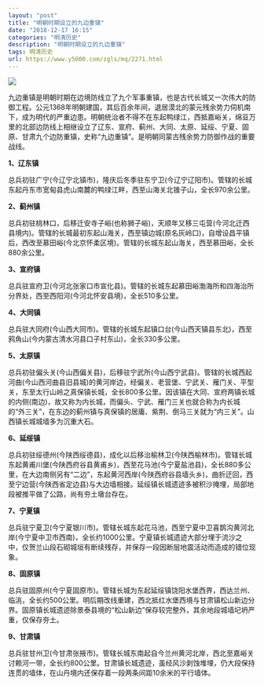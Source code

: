 ```yaml
---
layout: "post"
title: "明朝时期设立的九边重镇"
date: "2018-12-17 16:15"
categories: "明清历史"
description: "明朝时期设立的九边重镇"
tags: 明清历史
url: https://www.y5000.com/zgls/mq/2271.html
---
```






[![](https://img.y5000.com/uploads/allimg/160408/4-16040R20Z5K6.jpg)](https://www.y5000.com)

九边重镇是明朝时期在边境防线立了九个军事重镇，也是古代长城又一次伟大的防御工程。公元1368年明朝建国，其后百余年间，退居漠北的蒙元残余势力伺机南下，成为明代的严重边患。明朝统治者不得不在东起鸭绿江，西抵嘉峪关，绵亘万里的北部边防线上相继设立了辽东、宣府、蓟州、大同、太原、延绥、宁夏、固原、甘肃九个边防重镇，史称“九边重镇”。是明朝同蒙古残余势力防御作战的重要战线。

**1、辽东镇**

总兵初驻广宁(今辽宁北镇市)，隆庆后冬季驻东宁卫(今辽宁辽阳市)。管辖的长城东起丹东市宽甸县虎山南麓的鸭绿江畔，西至山海关北锥子山，全长970余公里。

**2、蓟州镇**

总兵初驻桃林口，后移迁安寺子峪(也称狮子峪)，天顺年又移三屯营(今河北迁西县境内)。管辖的长城最初东起山海关，西至镇边城(原名灰岭口)，自增设昌平镇后，西改至慕田峪(今北京怀柔区境)。管辖的长城东起山海关，西至慕田峪，全长880余公里。

**3、宣府镇**

总兵驻宣府卫(今河北张家口市宣化县)。管辖的长城东起慕田峪渤海所和四海治所分界处，西至西阳河(今河北怀安县境)，全长510多公里。

**4、大同镇**

总兵驻大同府(今山西大同市)。管辖的长城东起镇口台(今山西天镇县东北)，西至鸦角山(今内蒙古清水河县口子村东山)，全长330多公里。

**5、太原镇**

总兵初驻偏头关(今山西偏关县)，后移驻宁武所(今山西宁武县)。管辖的长城西起河曲(今山西河曲县旧县城)的黄河岸边，经偏关、老营堡、宁武关、雁门关、平型关，东至太行山岭之真保镇长城，全长800多公里。因该镇在大同、宣府两镇长城的内侧(南边)，故又称为内长城，而偏头、宁武、雁门三关也就合称为内长城的“外三关”，在东边的蓟州镇与真保镇的居庸、紫荆、倒马三关就为“内三关”。山西镇长城城墙多为沉重大石。

**6、延绥镇**

总兵初驻绥德州(今陕西绥德县)，成化以后移治榆林卫(今陕西榆林市)。管辖长城东起黄甫川堡(今陕西府谷县黄甫乡)，西至花马池(今宁夏盐池县)，全长880多公里，在大边南侧另有“二边”，东起黄河西岸(今陕西府谷县墙头乡)，曲折迂回，西至宁边营(今陕西省定边县)与大边墙相接。延绥镇长城遗迹多被积沙掩埋，局部地段被推平做了公路，尚有夯土墩台存在。

**7、宁夏镇**

总兵驻宁夏卫(今宁夏银川市)。管辖长城东起花马池，西至宁夏中卫喜鹊沟黄河北岸(今宁夏中卫市西南)，全长约1000公里。宁夏镇长城遗迹大部分埋于流沙之中，仅贺兰山段石砌城垣有断续残存，并保存一段因断层地震活动而造成的错位现象。

**8、固原镇**

总兵驻固原州(今宁夏固原市)。管辖长城为东起延绥镇饶阳水堡西界，西达兰州、临洮，全长约500公里。明后期改线重建，西北抵红水堡西境与甘肃镇松山新边分界。固原镇长城遗迹除景泰县境的“松山新边”保存较完整外，其余地段城墙圮坍严重，仅保存夯土。

**9、甘肃镇**

总兵驻甘州卫(今甘肃张掖市)。管辖长城东南起自今兰州黄河北岸，西北至嘉峪关讨赖河一带，全长约800公里。甘肃镇长城遗迹，虽经风沙剥蚀堆埋，仍大段保持连贯的墙体，在山丹境内还保存着一段两条间距10余米的平行墙体。
